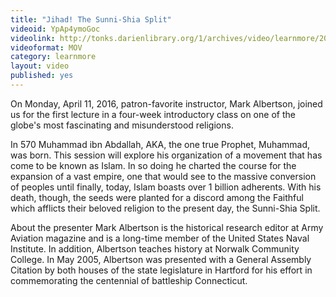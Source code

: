 ```yaml
---
title: "Jihad! The Sunni-Shia Split"
videoid: YpAp4ymoGoc
videolink: http://tonks.darienlibrary.org/1/archives/video/learnmore/20160411_jihad_sunni_shia_split.mov
videoformat: MOV
category: learnmore
layout: video
published: yes
---
```


On Monday, April 11, 2016, patron-favorite instructor, Mark Albertson, joined us for the first lecture in a four-week introductory class on one of the globe's most fascinating and misunderstood religions.

In 570 Muhammad ibn Abdallah, AKA, the one true Prophet, Muhammad, was born. This session will explore his organization of a movement that has come to be known as Islam. In so doing he charted the course for the expansion of a vast empire, one that would see to the massive conversion of peoples until finally, today, Islam boasts over 1 billion adherents. With his death, though, the seeds were planted for a discord among the Faithful which afflicts their beloved religion to the present day, the Sunni-Shia Split.

About the presenter
Mark Albertson is the historical research editor at Army Aviation magazine and is a long-time member of the United States Naval Institute. In addition, Albertson teaches history at Norwalk Community College. In May 2005, Albertson was presented with a General Assembly Citation by both houses of the state legislature in Hartford for his effort in commemorating the centennial of battleship Connecticut.